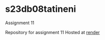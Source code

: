# s23db08tatineni
Assignment 11

Repository for assignment 11
Hosted at [render](https://s23db08tatineni.onrender.com/)
